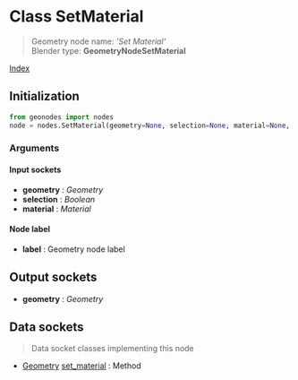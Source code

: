 
# Class SetMaterial

> Geometry node name: _'Set Material'_<br>Blender type:  **GeometryNodeSetMaterial**


[Index](/docs/index.md)

## Initialization


```python
from geonodes import nodes
node = nodes.SetMaterial(geometry=None, selection=None, material=None, label=None)
```


### Arguments


#### Input sockets



- **geometry** : _Geometry_
- **selection** : _Boolean_
- **material** : _Material_



#### Node label



- **label** : Geometry node label



## Output sockets



- **geometry** : _Geometry_



## Data sockets

> Data socket classes implementing this node




- [Geometry](../sockets/Geometry.md) [set_material](../sockets/Geometry.md#set_material) : Method


